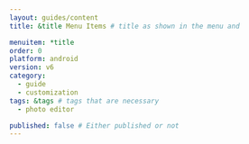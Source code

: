```yaml
---
layout: guides/content
title: &title Menu Items # title as shown in the menu and

menuitem: *title
order: 0
platform: android
version: v6
category:
  - guide
  - customization
tags: &tags # tags that are necessary
  - photo editor

published: false # Either published or not
---
```

